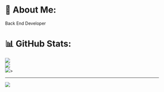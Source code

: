 # 💫 About Me:
Back End Developer<br>

# 📊 GitHub Stats:
![](https://github-readme-stats.vercel.app/api?username=m0hammadhossein&theme=vue-dark&hide_border=false&include_all_commits=true&count_private=true)<br/>
![](https://github-readme-streak-stats.herokuapp.com/?user=m0hammadhossein&theme=vue-dark&hide_border=false)<br/>
![](https://github-readme-stats.vercel.app/api/top-langs/?username=m0hammadhossein&theme=vue-dark&hide_border=false&include_all_commits=true&count_private=true&layout=compact)>
<br>

---
[![](https://visitcount.itsvg.in/api?id=m0hammadhossein&icon=1&color=11)](https://visitcount.itsvg.in)
